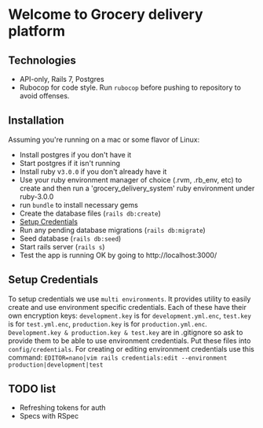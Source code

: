 # Welcome to Grocery delivery platform

## Technologies

* API-only, Rails 7, Postgres
* Rubocop for code style. Run `rubocop` before pushing to repository to avoid offenses.

## Installation

Assuming you're running on a mac or some flavor of Linux:
* Install postgres if you don't have it
* Start postgres if it isn't running
* Install ruby v`3.0.0` if you don't already have it
* Use your ruby environment manager of choice (.rvm, .rb_env, etc) to create and then run a 'grocery_delivery_system' ruby environment under ruby-3.0.0
* run `bundle` to install necessary gems
* Create the database files (`rails db:create`)
* [Setup Credentials](##setup-credentials)
* Run any pending database migrations (`rails db:migrate`)
* Seed database (`rails db:seed`)
* Start rails server (`rails s`)
* Test the app is running OK by going to http://localhost:3000/

## Setup Credentials

To setup credentials we use `multi environments`. It provides utility to easily create and use environment specific credentials. Each of these have their own encryption keys: `development.key` is for `development.yml.enc`, `test.key` is for `test.yml.enc`, `production.key` is for `production.yml.enc`. `Development.key & production.key & test.key` are in .gitignore so ask to provide them to be able to use environment credentials. Put these files into `config/credentials`.
For creating or editing environment credentials use this command: `EDITOR=nano|vim rails credentials:edit --environment production|development|test`

## TODO list

* Refreshing tokens for auth
* Specs with RSpec
